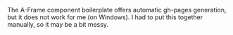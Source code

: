 The A-Frame component boilerplate offers automatic gh-pages generation, but it does not work for me (on Windows). I had to put this together manually, so it may be a bit messy.